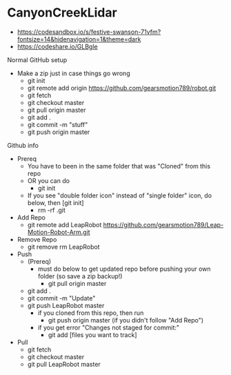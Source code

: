 # CanyonCreekLidar

- https://codesandbox.io/s/festive-swanson-71vfm?fontsize=14&hidenavigation=1&theme=dark
- https://codeshare.io/GLBgle

Normal GitHub setup

- Make a zip just in case things go wrong
  - git init
  - git remote add origin https://github.com/gearsmotion789/robot.git
  - git fetch
  - git checkout master
  - git pull origin master
  - git add .
  - git commit -m "stuff"
  - git push origin master

Github info

- Prereq
  - You have to been in the same folder that was "Cloned" from this repo
  - OR you can do
    - git init
  - If you see "double folder icon" instead of "single folder" icon, do below, then [git init]
    - rm -rf .git
- Add Repo
  - git remote add LeapRobot https://github.com/gearsmotion789/Leap-Motion-Robot-Arm.git
- Remove Repo
  - git remove rm LeapRobot
- Push
  - (Prereq)
    - must do below to get updated repo before pushing your own folder (so save a zip backup!)
      - git pull origin master
  - git add .
  - git commit -m "Update"
  - git push LeapRobot master
    - if you cloned from this repo, then run
      - git push origin master (if you didn't follow "Add Repo")
    - if you get error "Changes not staged for commit:"
      - git add [files you want to track]
- Pull
  - git fetch
  - git checkout master
  - git pull LeapRobot master
